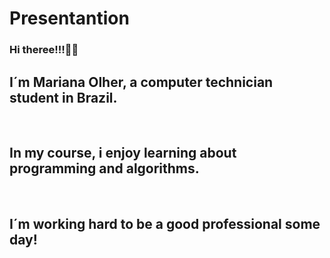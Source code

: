 # Presentantion

<h3> Hi theree!!!💜🌙</h3>

<h2>I´m Mariana Olher, a computer technician student in Brazil.</h2>
<br>
<h2>In my course, i enjoy learning about programming and algorithms.</h2>
<br>
<h2>I´m working hard to be a good professional some day!</h2>

